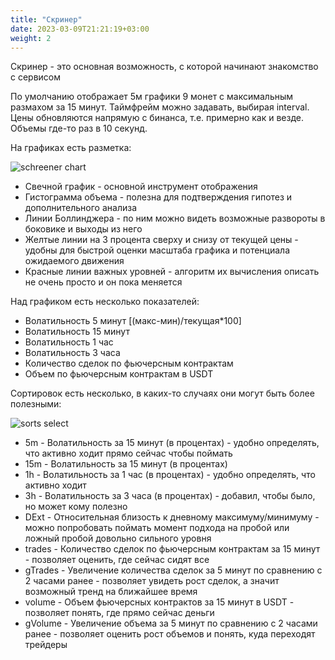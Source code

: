 ```yaml
---
title: "Скринер"
date: 2023-03-09T21:21:19+03:00
weight: 2
---
```


Скринер - это основная возможность, с которой начинают знакомство с сервисом

По умолчанию отображает 5м графики 9 монет с максимальным размахом за 15 минут. Таймфрейм можно задавать, выбирая interval. Цены обновляются напрямую с бинанса, т.е. примерно как и везде. Объемы где-то раз в 10 секунд.

На графиках есть разметка:

![schreener chart](/screener-chart.png)

* Свечной график - основной инструмент отображения
* Гистограмма объема - полезна для подтверждения гипотез и дополнительного анализа
* Линии Боллинджера - по ним можно видеть возможные развороты в боковике и выходы из него
* Желтые линии на 3 процента сверху и снизу от текущей цены - удобны для быстрой оценки масштаба графика и потенциала ожидаемого движения
* Красные линии важных уровней - алгоритм их вычисления описать не очень просто и он пока меняется

Над графиком есть несколько показателей:
* Волатильность 5 минут [(макс-мин)/текущая*100]
* Волатильность 15 минут
* Волатильность 1 час
* Волатильность 3 часа
* Количество сделок по фьючерсным контрактам
* Объем по фьючерсным контрактам в USDT

Сортировок есть несколько, в каких-то случаях они могут быть более полезными:

![sorts select](/sorts-select.png)

* 5m - Волатильность за 15 минут (в процентах) - удобно определять, что активно ходит прямо сейчас чтобы поймать
* 15m - Волатильность за 15 минут (в процентах)
* 1h - Волатильность за 1 час (в процентах) - удобно определять, что активно ходит
* 3h - Волатильность за 3 часа (в процентах) - добавил, чтобы было, но может кому полезно
* DExt - Относительная близость к дневному максимуму/минимуму - можно попробовать поймать момент подхода на пробой или ложный пробой довольно сильного уровня
* trades - Количество сделок по фьючерсным контрактам за 15 минут - позволяет оценить, где сейчас сидят все
* gTrades - Увеличение количества сделок за 5 минут по сравнению с 2 часами ранее - позволяет увидеть рост сделок, а значит возможный тренд на ближайшее время
* volume - Объем фьючерсных контрактов за 15 минут в USDT - позволяет понять, где прямо сейчас деньги
* gVolume - Увеличение объема за 5 минут по сравнению с 2 часами ранее - позволяет оценить рост объемов и понять, куда переходят трейдеры
